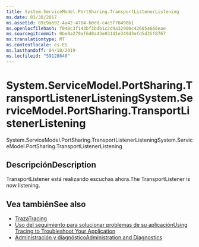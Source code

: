 ```yaml
---
title: System.ServiceModel.PortSharing.TransportListenerListening
ms.date: 03/30/2017
ms.assetid: 89c9a692-4a42-4704-b0dd-c4c5f78498b1
ms.openlocfilehash: f048c3f143bf3bdb1c2d9a32900c426054666eae
ms.sourcegitcommit: 0be8a279af6d8a43e03141e349d3efd5d35f8767
ms.translationtype: MT
ms.contentlocale: es-ES
ms.lasthandoff: 04/18/2019
ms.locfileid: "59128640"
---
```

# <a name="systemservicemodelportsharingtransportlistenerlistening"></a><span data-ttu-id="0beef-102">System.ServiceModel.PortSharing.TransportListenerListening</span><span class="sxs-lookup"><span data-stu-id="0beef-102">System.ServiceModel.PortSharing.TransportListenerListening</span></span>
<span data-ttu-id="0beef-103">System.ServiceModel.PortSharing.TransportListenerListening</span><span class="sxs-lookup"><span data-stu-id="0beef-103">System.ServiceModel.PortSharing.TransportListenerListening</span></span>  
  
## <a name="description"></a><span data-ttu-id="0beef-104">Descripción</span><span class="sxs-lookup"><span data-stu-id="0beef-104">Description</span></span>  
 <span data-ttu-id="0beef-105">TransportListener está realizando escuchas ahora.</span><span class="sxs-lookup"><span data-stu-id="0beef-105">The TransportListener is now listening.</span></span>  
  
## <a name="see-also"></a><span data-ttu-id="0beef-106">Vea también</span><span class="sxs-lookup"><span data-stu-id="0beef-106">See also</span></span>

- [<span data-ttu-id="0beef-107">Traza</span><span class="sxs-lookup"><span data-stu-id="0beef-107">Tracing</span></span>](../../../../../docs/framework/wcf/diagnostics/tracing/index.md)
- [<span data-ttu-id="0beef-108">Uso del seguimiento para solucionar problemas de su aplicación</span><span class="sxs-lookup"><span data-stu-id="0beef-108">Using Tracing to Troubleshoot Your Application</span></span>](../../../../../docs/framework/wcf/diagnostics/tracing/using-tracing-to-troubleshoot-your-application.md)
- [<span data-ttu-id="0beef-109">Administración y diagnóstico</span><span class="sxs-lookup"><span data-stu-id="0beef-109">Administration and Diagnostics</span></span>](../../../../../docs/framework/wcf/diagnostics/index.md)
